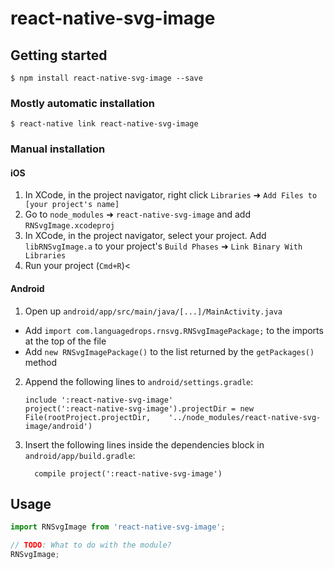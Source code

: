 
# react-native-svg-image

## Getting started

`$ npm install react-native-svg-image --save`

### Mostly automatic installation

`$ react-native link react-native-svg-image`

### Manual installation


#### iOS

1. In XCode, in the project navigator, right click `Libraries` ➜ `Add Files to [your project's name]`
2. Go to `node_modules` ➜ `react-native-svg-image` and add `RNSvgImage.xcodeproj`
3. In XCode, in the project navigator, select your project. Add `libRNSvgImage.a` to your project's `Build Phases` ➜ `Link Binary With Libraries`
4. Run your project (`Cmd+R`)<

#### Android

1. Open up `android/app/src/main/java/[...]/MainActivity.java`
  - Add `import com.languagedrops.rnsvg.RNSvgImagePackage;` to the imports at the top of the file
  - Add `new RNSvgImagePackage()` to the list returned by the `getPackages()` method
2. Append the following lines to `android/settings.gradle`:
  	```
  	include ':react-native-svg-image'
  	project(':react-native-svg-image').projectDir = new File(rootProject.projectDir, 	'../node_modules/react-native-svg-image/android')
  	```
3. Insert the following lines inside the dependencies block in `android/app/build.gradle`:
  	```
      compile project(':react-native-svg-image')
  	```


## Usage
```javascript
import RNSvgImage from 'react-native-svg-image';

// TODO: What to do with the module?
RNSvgImage;
```
  